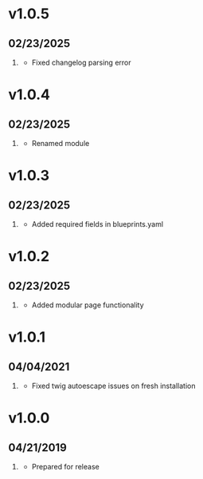 # v1.0.5
##  02/23/2025

1. [](#bugfix)
    * Fixed changelog parsing error

# v1.0.4
##  02/23/2025

1. [](#bugfix)
    * Renamed module

# v1.0.3
##  02/23/2025

1. [](#bugfix)
    * Added required fields in blueprints.yaml

# v1.0.2
##  02/23/2025

1. [](#new)
    * Added modular page functionality

# v1.0.1
##  04/04/2021

1. [](#bugfix)
    * Fixed twig autoescape issues on fresh installation

# v1.0.0
##  04/21/2019

1. [](#new)
    * Prepared for release
